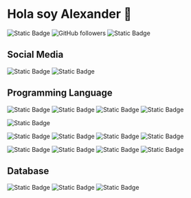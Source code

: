 # Hola soy Alexander 👋
![Static Badge](https://custom-icon-badges.demolab.com/badge/Buenos%20Aires-ARG-blue?style=for-the-badge&logo=location&labelColor=yellow&logoColor=fff)
![GitHub followers](https://img.shields.io/github/followers/AlexJC16?style=for-the-badge&logo=github)
![Static Badge](https://custom-icon-badges.demolab.com/badge/-My%20Repositorios-blue?style=for-the-badge&logoColor=white&logo=repo)


## Social Media
![Static Badge](https://img.shields.io/badge/gmail-%23EA4335?style=for-the-badge&logo=gmail&logoColor=white)
![Static Badge](https://custom-icon-badges.demolab.com/badge/LinkedIn-0A66C2?style=for-the-badge&logo=linkedin-white&logoColor=fff)


## Programming Language
![Static Badge](https://img.shields.io/badge/python-%233776AB?style=for-the-badge&logo=python&logoColor=white)
![Static Badge](https://img.shields.io/badge/numpy-%23013243?style=for-the-badge&logo=numpy&logoColor=white)
![Static Badge](https://img.shields.io/badge/pandas-%23150458?style=for-the-badge&logo=pandas&logoColor=white)
![Static Badge](https://custom-icon-badges.demolab.com/badge/Matplotlib-71D291?style=for-the-badge&logo=matplotlib&logoColor=fff)

![Static Badge](https://custom-icon-badges.demolab.com/badge/Visual%20Studio%20Code-0078d7.svg?style=for-the-badge&logo=vsc&logoColor=white)

![Static Badge](https://img.shields.io/badge/r-%23276DC3?style=for-the-badge&logo=r)
![Static Badge](https://img.shields.io/badge/webassembly-%23654FF0?style=for-the-badge&logo=webassembly&logoColor=white)
![Static Badge](https://img.shields.io/badge/Java-%23ED8B00.svg?style=for-the-badge&logo=openjdk&logoColor=white)
![Static Badge](https://img.shields.io/badge/c-%23A8B9CC?style=for-the-badge&logo=c&logoColor=black)

![Static Badge](https://img.shields.io/badge/html5-%23E34F26?style=for-the-badge&logo=html5&logoColor=white)
![Static Badge](https://img.shields.io/badge/css-%23663399?style=for-the-badge&logo=css&logoColor=white)
![Static Badge](https://img.shields.io/badge/javascript-%23F7DF1E?style=for-the-badge&logo=javascript&logoColor=black)
![Static Badge](https://img.shields.io/badge/bootstrap-%237952B3?style=for-the-badge&logo=bootstrap&logoColor=white)


## Database
![Static Badge](https://img.shields.io/badge/postgreSQL-%234169E1?style=for-the-badge&logo=postgreSQL&logoColor=white)
![Static Badge](https://img.shields.io/badge/mysql-%234479A1?style=for-the-badge&logo=mysql&logoColor=white)
![Static Badge](https://img.shields.io/badge/mongodb-%2347A248?style=for-the-badge&logo=mongodb&logoColor=white)

<!--
**AlexJC16/AlexJC16** is a ✨ _special_ ✨ repository because its `README.md` (this file) appears on your GitHub profile.

Here are some ideas to get you started:

- 🔭 I’m currently working on ...
- 🌱 I’m currently learning ...
- 👯 I’m looking to collaborate on ...
- 🤔 I’m looking for help with ...
- 💬 Ask me about ...
- 📫 How to reach me: ...
- 😄 Pronouns: ...
- ⚡ Fun fact: ...
-->
